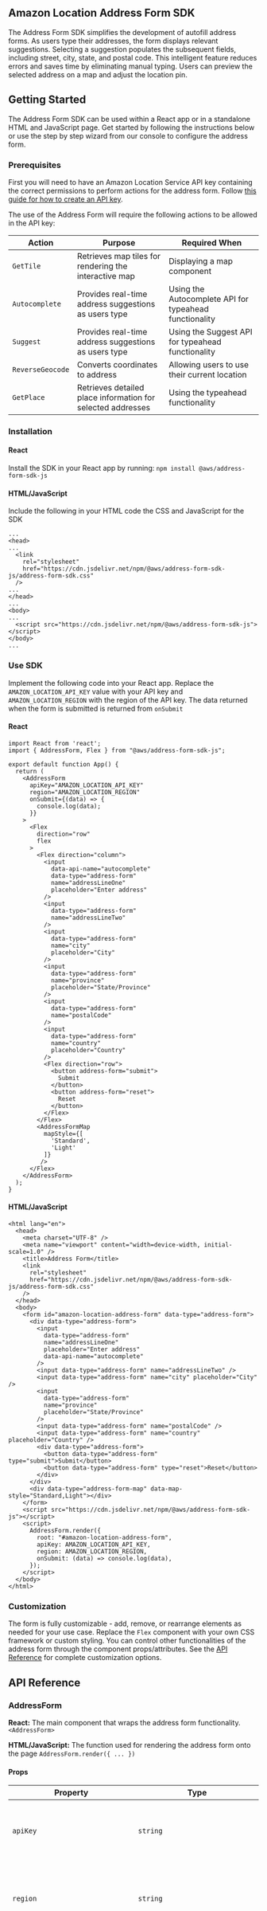 ## Amazon Location Address Form SDK

The Address Form SDK simplifies the development of autofill address forms. As users type their addresses, the form displays relevant suggestions. Selecting a suggestion populates the subsequent fields, including street, city, state, and postal code. This intelligent feature reduces errors and saves time by eliminating manual typing. Users can preview the selected address on a map and adjust the location pin.

## Getting Started

The Address Form SDK can be used within a React app or in a standalone HTML and JavaScript page. Get started by following the instructions below or use the step by step wizard from our console to configure the address form.

### Prerequisites

First you will need to have an Amazon Location Service API key containing the correct permissions to perform actions for the address form. Follow [this guide for how to create an API key](https://docs.aws.amazon.com/location/latest/developerguide/using-apikeys.html).

The use of the Address Form will require the following actions to be allowed in the API key:

| Action           | Purpose                                                     | Required When                                          |
| ---------------- | ----------------------------------------------------------- | ------------------------------------------------------ |
| `GetTile`        | Retrieves map tiles for rendering the interactive map       | Displaying a map component                             |
| `Autocomplete`   | Provides real-time address suggestions as users type        | Using the Autocomplete API for typeahead functionality |
| `Suggest`        | Provides real-time address suggestions as users type        | Using the Suggest API for typeahead functionality      |
| `ReverseGeocode` | Converts coordinates to address                             | Allowing users to use their current location           |
| `GetPlace`       | Retrieves detailed place information for selected addresses | Using the typeahead functionality                      |

### Installation

#### React

Install the SDK in your React app by running: `npm install @aws/address-form-sdk-js`

#### HTML/JavaScript

Include the following in your HTML code the CSS and JavaScript for the SDK

```
...
<head>
...
  <link
    rel="stylesheet"
    href="https://cdn.jsdelivr.net/npm/@aws/address-form-sdk-js/address-form-sdk.css"
  />
...
</head>
...
<body>
...
  <script src="https://cdn.jsdelivr.net/npm/@aws/address-form-sdk-js"></script>
</body>
...
```

### Use SDK

Implement the following code into your React app. Replace the `AMAZON_LOCATION_API_KEY` value with your API key and `AMAZON_LOCATION_REGION` with the region of the API key. The data returned when the form is submitted is returned from `onSubmit`

#### React

```
import React from 'react';
import { AddressForm, Flex } from "@aws/address-form-sdk-js";

export default function App() {
  return (
    <AddressForm
      apiKey="AMAZON_LOCATION_API_KEY"
      region="AMAZON_LOCATION_REGION"
      onSubmit={(data) => {
        console.log(data);
      }}
    >
      <Flex
        direction="row"
        flex
      >
        <Flex direction="column">
          <input
            data-api-name="autocomplete"
            data-type="address-form"
            name="addressLineOne"
            placeholder="Enter address"
          />
          <input
            data-type="address-form"
            name="addressLineTwo"
          />
          <input
            data-type="address-form"
            name="city"
            placeholder="City"
          />
          <input
            data-type="address-form"
            name="province"
            placeholder="State/Province"
          />
          <input
            data-type="address-form"
            name="postalCode"
          />
          <input
            data-type="address-form"
            name="country"
            placeholder="Country"
          />
          <Flex direction="row">
            <button address-form="submit">
              Submit
            </button>
            <button address-form="reset">
              Reset
            </button>
          </Flex>
        </Flex>
        <AddressFormMap
          mapStyle={[
            'Standard',
            'Light'
          ]}
         />
      </Flex>
    </AddressForm>
  );
}
```

#### HTML/JavaScript

```
<html lang="en">
  <head>
    <meta charset="UTF-8" />
    <meta name="viewport" content="width=device-width, initial-scale=1.0" />
    <title>Address Form</title>
    <link
      rel="stylesheet"
      href="https://cdn.jsdelivr.net/npm/@aws/address-form-sdk-js/address-form-sdk.css"
    />
  </head>
  <body>
    <form id="amazon-location-address-form" data-type="address-form">
      <div data-type="address-form">
        <input
          data-type="address-form"
          name="addressLineOne"
          placeholder="Enter address"
          data-api-name="autocomplete"
        />
        <input data-type="address-form" name="addressLineTwo" />
        <input data-type="address-form" name="city" placeholder="City" />
        <input
          data-type="address-form"
          name="province"
          placeholder="State/Province"
        />
        <input data-type="address-form" name="postalCode" />
        <input data-type="address-form" name="country" placeholder="Country" />
        <div data-type="address-form">
          <button data-type="address-form" type="submit">Submit</button>
          <button data-type="address-form" type="reset">Reset</button>
        </div>
      </div>
      <div data-type="address-form-map" data-map-style="Standard,Light"></div>
    </form>
    <script src="https://cdn.jsdelivr.net/npm/@aws/address-form-sdk-js"></script>
    <script>
      AddressForm.render({
        root: "#amazon-location-address-form",
        apiKey: AMAZON_LOCATION_API_KEY,
        region: AMAZON_LOCATION_REGION,
        onSubmit: (data) => console.log(data),
      });
    </script>
  </body>
</html>
```

### Customization

The form is fully customizable - add, remove, or rearrange elements as needed for your use case. Replace the `Flex` component with your own CSS framework or custom styling. You can control other functionalities of the address form through the component props/attributes. See the [API Reference](#api-reference) for complete customization options.

## API Reference

### AddressForm

**React:** The main component that wraps the address form functionality. `<AddressForm>`

**HTML/JavaScript:** The function used for rendering the address form onto the page `AddressForm.render({ ... })`

#### Props

| Property                        | Type                            | Required | Default | Description                                                                |
| ------------------------------- | ------------------------------- | -------- | ------- | -------------------------------------------------------------------------- |
| `apiKey`                        | `string`                        | Yes      | -       | The Amazon Location Service API key used to authenticate requests          |
| `region`                        | `string`                        | Yes      | -       | The AWS region where Amazon Location Service is called (e.g., "us-east-1") |
| `preventDefaultOnSubmit`        | `boolean`                       | No       | `false` | Prevents the default form submission behavior when set to true             |
| `language`                      | `string`                        | No       | -       | Language code for localized address suggestions (e.g., "en", "es")         |
| `politicalView`                 | `string`                        | No       | -       | Political view for address results, affecting disputed territories display |
| `showCurrentCountryResultsOnly` | `boolean`                       | No       | `false` | Limits autocomplete results to the currently selected country only         |
| `allowedCountries`              | `string[]`                      | No       | -       | Array of ISO country codes to restrict address suggestions                 |
| `placeTypes`                    | `AutocompleteFilterPlaceType[]` | No       | -       | Array of place types to filter results (e.g., "Locality", "PostalCode")    |
| `onSubmit`                      | `(data) => void`                | No       | -       | Callback function triggered on form submission                             |

### Form Input Fields

All input fields use the `data-type="address-form"` attribute along with a `name=` attribute. The following common properties are supported:

#### Common Input Properties

| Property      | Type     | Required | Description                        |
| ------------- | -------- | -------- | ---------------------------------- |
| `label`       | `string` | No       | Custom label for the input field   |
| `placeholder` | `string` | No       | Placeholder text for the input     |
| `className`   | `string` | No       | CSS class names for custom styling |

#### Address Line One (`name="addressLineOne"`)

Primary address input with autocomplete functionality.

| Property                     | Type     | Default         | Description                           |
| ---------------------------- | -------- | --------------- | ------------------------------------- |
| `label`                      | `string` | "Address"       | Label for the field                   |
| `placeholder`                | `string` | "Enter address" | Placeholder text                      |
| `data-api-name`              | `string` | "autocomplete"  | API type: "autocomplete" or "suggest" |
| `data-show-current-location` | `string` | "true"          | Enable current location functionality |

#### Other Input Fields

- **Address Line Two** (`name="addressLineTwo"`): Default label "Address Line 2", placeholder "Apartment, suite, etc."
- **City** (`name="city"`): Default label "City"
- **Province/State** (`name="province"`): Default label "Province/State"
- **Postal Code** (`name="postalCode"`): Default label "Postal/Zip code"
- **Country** (`name="country"`): Default label "Country"

### Form Buttons

#### Submit Button

```html
<button address-form="submit">Submit</button>
```

#### Reset Button

```html
<button address-form="reset">Reset</button>
```

### AddressFormMap

Map component for displaying and adjusting address location.

**React:** Map component for displaying and adjusting address location. `<AddressFormMap>`

**HTML/JavaScript:** Map element for displaying and adjusting address location.`<div data-type="address-form-map">`

#### Props

#### Props

| React Property          | React Type | HTML/JavaScript Attribute      | HTML/JavaScript Type | Required | Default | Description                            |
| ----------------------- | ---------- | ------------------------------ | -------------------- | -------- | ------- | -------------------------------------- |
| `mapStyle`              | `array`    | `data-map-style`               | `string`             | Yes      | -       | Map style configuration                |
| `showNavigationControl` | `boolean`  | `data-show-navigation-control` | `string`             | No       | `true`  | Display map navigation controls        |
| `adjustablePosition`    | `boolean`  | `data-adjustable-position`     | `string`             | No       | `true`  | Allow users to adjust address position |

#### Map Style Options

#### Map Style Options

| React                     | HTML/JavaScript      |
| ------------------------- | -------------------- |
| `['Standard', 'Light']`   | `"Standard,Light"`   |
| `['Standard', 'Dark']`    | `"Standard,Dark"`    |
| `['Monochrome', 'Light']` | `"Monochrome,Light"` |
| `['Monochrome', 'Dark']`  | `"Monochrome,Dark"`  |
| `['Hybrid']`              | `"Hybrid"`           |
| `['Satellite']`           | `"Satellite"`        |

## Contributing

We welcome community contributions and pull requests. See [CONTRIBUTING](CONTRIBUTING.md) for information on how to set up a development environment, and submit code.

## Security

See [CONTRIBUTING](CONTRIBUTING.md#security-issue-notifications) for more information.

## License

This project is licensed under the Apache-2.0 License.
